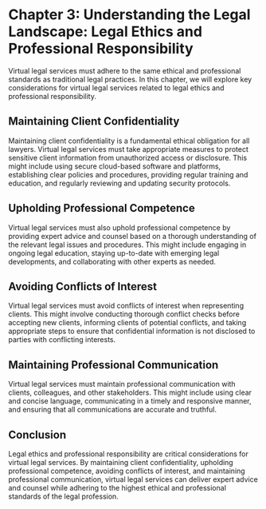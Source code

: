Chapter 3: Understanding the Legal Landscape: Legal Ethics and Professional Responsibility
==========================================================================================

Virtual legal services must adhere to the same ethical and professional standards as traditional legal practices. In this chapter, we will explore key considerations for virtual legal services related to legal ethics and professional responsibility.

Maintaining Client Confidentiality
----------------------------------

Maintaining client confidentiality is a fundamental ethical obligation for all lawyers. Virtual legal services must take appropriate measures to protect sensitive client information from unauthorized access or disclosure. This might include using secure cloud-based software and platforms, establishing clear policies and procedures, providing regular training and education, and regularly reviewing and updating security protocols.

Upholding Professional Competence
---------------------------------

Virtual legal services must also uphold professional competence by providing expert advice and counsel based on a thorough understanding of the relevant legal issues and procedures. This might include engaging in ongoing legal education, staying up-to-date with emerging legal developments, and collaborating with other experts as needed.

Avoiding Conflicts of Interest
------------------------------

Virtual legal services must avoid conflicts of interest when representing clients. This might involve conducting thorough conflict checks before accepting new clients, informing clients of potential conflicts, and taking appropriate steps to ensure that confidential information is not disclosed to parties with conflicting interests.

Maintaining Professional Communication
--------------------------------------

Virtual legal services must maintain professional communication with clients, colleagues, and other stakeholders. This might include using clear and concise language, communicating in a timely and responsive manner, and ensuring that all communications are accurate and truthful.

Conclusion
----------

Legal ethics and professional responsibility are critical considerations for virtual legal services. By maintaining client confidentiality, upholding professional competence, avoiding conflicts of interest, and maintaining professional communication, virtual legal services can deliver expert advice and counsel while adhering to the highest ethical and professional standards of the legal profession.
